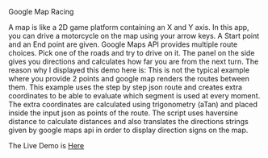 Google Map Racing

<p>A map is like a 2D game platform containing an X and Y axis. In this app, you can drive a motorcycle on the map using your arrow keys. A Start point and an End point are given. Google Maps API provides multiple route choices. Pick one of the roads and try to drive on it. The panel on the side gives you directions and calculates how far you are from the next turn. The reason why I displayed this demo here is: This is not the typical example where you provide 2 points and google map renders the routes between them. This example uses the step by step json route and creates extra coordinates to be able to evaluate which segment is used at every moment. The extra coordinates are calculated using trigonometry (aTan) and placed inside the input json as points of the route. The script uses haversine distance to calculate distances and also translates the directions strings given by google maps api in order to display direction signs on the map.</p>
<p>The Live Demo is <a href="https://demos.horiaursu.com/googlemapracing/" target="_blank">Here</a></p>